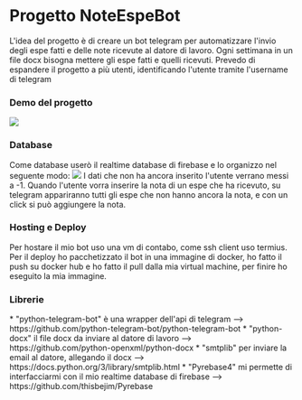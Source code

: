 <h1>Progetto NoteEspeBot</h1>
  L'idea del progetto è di creare un bot telegram per automatizzare l'invio degli espe fatti e delle note ricevute al datore di lavoro.
  Ogni settimana in un file docx bisogna mettere gli espe fatti e quelli ricevuti.
  Prevedo di espandere il progetto a più utenti, identificando l'utente tramite l'username di telegram 

<h3>Demo del progetto</h3>
<img src="https://user-images.githubusercontent.com/49570615/118365545-7c9ba480-b59d-11eb-9e89-e91620cdd34d.PNG">


<h3>Database</h3>
Come database userò il realtime database di firebase e lo organizzo nel seguente modo:
<img src = "https://user-images.githubusercontent.com/49570615/118365475-39413600-b59d-11eb-81ac-339cba93958a.PNG">
I dati che non ha ancora inserito l'utente verrano messi a -1.
Quando l'utente vorra inserire la nota di un espe che ha ricevuto, su telegram appariranno tutti gli espe che non hanno ancora la nota,
e con un click si può aggiungere la nota.

<h3>Hosting e Deploy</h3>
Per hostare il mio bot uso una vm di contabo, come ssh client uso termius.
Per il deploy ho pacchetizzato il bot in una immagine di docker, ho fatto il push su docker hub e ho fatto il pull dalla mia virtual machine, per finire ho eseguito la mia immagine.

<h3>Librerie</h3>
* "python-telegram-bot" è una wrapper dell'api di telegram --> https://github.com/python-telegram-bot/python-telegram-bot
* "python-docx" il file docx da inviare al datore di lavoro --> https://github.com/python-openxml/python-docx
* "smtplib" per inviare la email al datore, allegando il docx --> https://docs.python.org/3/library/smtplib.html
* "Pyrebase4" mi permette di interfacciarmi con il mio realtime database di firebase --> https://github.com/thisbejim/Pyrebase


